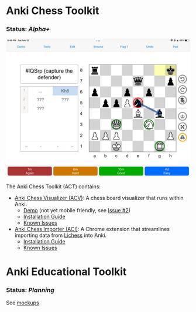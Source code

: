 # Anki Chess Toolkit
### Status: _Alpha+_
![main](/images/acv.png)

The Anki Chess Toolkit (ACT) contains:
 - [Anki Chess Visualizer (ACV)](/toolkits/chess/visualizer/): A chess board visualizer that runs within Anki.
    - [Demo](https://eulerphi.github.io/acv/) (not yet mobile friendly, see [Issue #2](https://github.com/eulerphi/anki/issues/2))
    - [Installation Guide](/toolkits/chess/visualizer/install.md)
    - [Known Issues](https://github.com/eulerphi/anki/labels/ACV)
 - [Anki Chess Importer (ACI)](/toolkits/chess/importer/): A Chrome extension that streamlines importing data from [Lichess](https://lichess.org/) into Anki.
    - [Installation Guide](/toolkits/chess/importer/install.md)
    - [Known Issues](https://github.com/eulerphi/anki/labels/ACI)



# Anki Educational Toolkit
### Status: _Planning_

See [mockups](/toolkits/education/)
